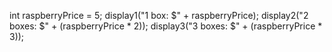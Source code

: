 int raspberryPrice = 5;
display1("1 box: $" + raspberryPrice);
display2("2 boxes: $" + (raspberryPrice * 2));
display3("3 boxes: $" + (raspberryPrice * 3));


